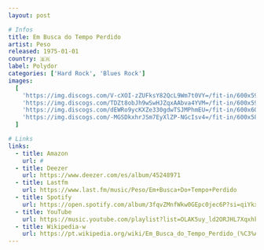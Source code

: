 ```yaml
---
layout: post

# Infos
title: Em Busca do Tempo Perdido
artist: Peso
released: 1975-01-01
country: 🇧🇷
label: Polydor
categories: ['Hard Rock', 'Blues Rock']
images:
  [
    'https://img.discogs.com/V-cXOI-zZUFksY82QcL9Wm7t0VY=/fit-in/600x596/filters:strip_icc():format(jpeg):mode_rgb():quality(90)/discogs-images/R-4943400-1380141429-2127.jpeg.jpg',
    'https://img.discogs.com/TDZt8obJh9wSwHJZqxAAbva4YVM=/fit-in/600x594/filters:strip_icc():format(jpeg):mode_rgb():quality(90)/discogs-images/R-4943400-1380141437-6538.jpeg.jpg',
    'https://img.discogs.com/dEWRo9ycKXZe330gdwTSJMPhmEU=/fit-in/600x600/filters:strip_icc():format(jpeg):mode_rgb():quality(90)/discogs-images/R-4943400-1380141564-5053.jpeg.jpg',
    'https://img.discogs.com/-MGSDkxhrJSm7EyXlZP-NGcIsv4=/fit-in/600x589/filters:strip_icc():format(jpeg):mode_rgb():quality(90)/discogs-images/R-4943400-1380141571-8684.jpeg.jpg',
  ]

# Links
links:
  - title: Amazon
    url: #
  - title: Deezer
    url: https://www.deezer.com/es/album/45248971
  - title: Lastfm
    url: https://www.last.fm/music/Peso/Em+Busca+Do+Tempo+Perdido
  - title: Spotify
    url: https://open.spotify.com/album/3fqvZMnfWkw0GEpc0jec6P?si=qiYkxtKJQGic42r7lpGYZQ
  - title: YouTube
    url: https://music.youtube.com/playlist?list=OLAK5uy_ld2ORJHL7Xqxhk5NatfAhkMKddmlMjR8Q&feature=gws_kp_album&feature=gws_kp_artist
  - title: Wikipedia-w
    url: https://pt.wikipedia.org/wiki/Em_Busca_do_Tempo_Perdido_(%C3%A1lbum)
---
```

